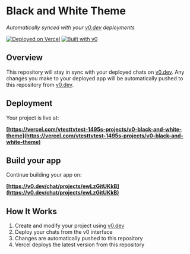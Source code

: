 # Black and White Theme

*Automatically synced with your [v0.dev](https://v0.dev) deployments*

[![Deployed on Vercel](https://img.shields.io/badge/Deployed%20on-Vercel-black?style=for-the-badge&logo=vercel)](https://vercel.com/vtesttvtest-1495s-projects/v0-black-and-white-theme)
[![Built with v0](https://img.shields.io/badge/Built%20with-v0.dev-black?style=for-the-badge)](https://v0.dev/chat/projects/ewLzGitUKkB)

## Overview

This repository will stay in sync with your deployed chats on [v0.dev](https://v0.dev).
Any changes you make to your deployed app will be automatically pushed to this repository from [v0.dev](https://v0.dev).

## Deployment

Your project is live at:

**[https://vercel.com/vtesttvtest-1495s-projects/v0-black-and-white-theme](https://vercel.com/vtesttvtest-1495s-projects/v0-black-and-white-theme)**

## Build your app

Continue building your app on:

**[https://v0.dev/chat/projects/ewLzGitUKkB](https://v0.dev/chat/projects/ewLzGitUKkB)**

## How It Works

1. Create and modify your project using [v0.dev](https://v0.dev)
2. Deploy your chats from the v0 interface
3. Changes are automatically pushed to this repository
4. Vercel deploys the latest version from this repository